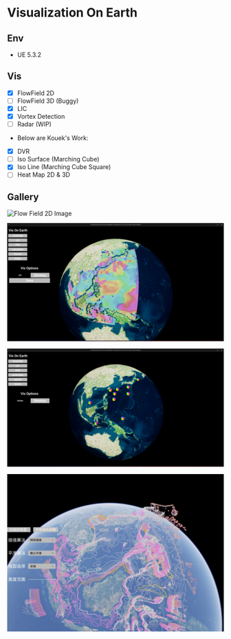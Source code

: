 # Visualization On Earth
## Env
* UE 5.3.2

## Vis
- [x] FlowField 2D
- [ ] FlowField 3D (Buggy)
- [x] LIC
- [x] Vortex Detection
- [ ] Radar (WIP)
* Below are Kouek's Work:
- [x] DVR
- [ ] Iso Surface (Marching Cube)
- [x] Iso Line (Marching Cube Square)
- [ ] Heat Map 2D & 3D

## Gallery

![Flow Field 2D Image](./Gallery/FlowField2D.png)

![LIC Image](./Gallery/LIC.png)

![Vortex Image](./Gallery/Vortex.png)

![Iso Line Image](./Gallery/IsoLine.png)